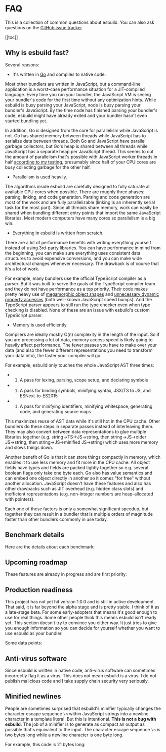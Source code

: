 # FAQ

This is a collection of common questions about esbuild. You can also ask questions on the [GitHub issue tracker](https://github.com/evanw/esbuild/issues).

[[toc]]

## Why is esbuild fast?

Several reasons:

- It's written in [Go](https://go.dev/) and compiles to native code.

Most other bundlers are written in JavaScript, but a command-line application is a worst-case performance situation for a JIT-compiled language. Every time you run your bundler, the JavaScript VM is seeing your bundler's code for the first time without any optimization hints. While esbuild is busy parsing your JavaScript, node is busy parsing your bundler's JavaScript. By the time node has finished parsing your bundler's code, esbuild might have already exited and your bundler hasn't even started bundling yet.

In addition, Go is designed from the core for parallelism while JavaScript is not. Go has shared memory between threads while JavaScript has to serialize data between threads. Both Go and JavaScript have parallel garbage collectors, but Go's heap is shared between all threads while JavaScript has a separate heap per JavaScript thread. This seems to cut the amount of parallelism that's possible with JavaScript worker threads in half [according to my testing](https://github.com/evanw/esbuild/issues/111#issuecomment-719910381), presumably since half of your CPU cores are busy collecting garbage for the other half.

- Parallelism is used heavily.

The algorithms inside esbuild are carefully designed to fully saturate all available CPU cores when possible. There are roughly three phases: parsing, linking, and code generation. Parsing and code generation are most of the work and are fully parallelizable (linking is an inherently serial task for the most part). Since all threads share memory, work can easily be shared when bundling different entry points that import the same JavaScript libraries. Most modern computers have many cores so parallelism is a big win.

- Everything in esbuild is written from scratch.

There are a lot of performance benefits with writing everything yourself instead of using 3rd-party libraries. You can have performance in mind from the beginning, you can make sure everything uses consistent data structures to avoid expensive conversions, and you can make wide architectural changes whenever necessary. The drawback is of course that it's a lot of work.

For example, many bundlers use the official TypeScript compiler as a parser. But it was built to serve the goals of the TypeScript compiler team and they do not have performance as a top priority. Their code makes pretty heavy use of [megamorphic object shapes](https://mrale.ph/blog/2015/01/11/whats-up-with-monomorphism.html) and [unnecessary dynamic property accesses](https://github.com/microsoft/TypeScript/issues/39247) (both well-known JavaScript speed bumps). And the TypeScript parser appears to still run the type checker even when type checking is disabled. None of these are an issue with esbuild's custom TypeScript parser.

- Memory is used efficiently.

Compilers are ideally mostly O(n) complexity in the length of the input. So if you are processing a lot of data, memory access speed is likely going to heavily affect performance. The fewer passes you have to make over your data (and also the fewer different representations you need to transform your data into), the faster your compiler will go.

For example, esbuild only touches the whole JavaScript AST three times:

- 1. A pass for lexing, parsing, scope setup, and declaring symbols
- 1. A pass for binding symbols, minifying syntax, JSX/TS to JS, and ESNext-to-ES2015
- 1. A pass for minifying identifiers, minifying whitespace, generating code, and generating source maps

This maximizes reuse of AST data while it's still hot in the CPU cache. Other bundlers do these steps in separate passes instead of interleaving them. They may also convert between data representations to glue multiple libraries together (e.g. string→TS→JS→string, then string→JS→older JS→string, then string→JS→minified JS→string) which uses more memory and slows things down.

Another benefit of Go is that it can store things compactly in memory, which enables it to use less memory and fit more in the CPU cache. All object fields have types and fields are packed tightly together so e.g. several boolean flags only take one byte each. Go also has value semantics and can embed one object directly in another so it comes "for free" without another allocation. JavaScript doesn't have these features and also has other drawbacks such as JIT overhead (e.g. hidden class slots) and inefficient representations (e.g. non-integer numbers are heap-allocated with pointers).

Each one of these factors is only a somewhat significant speedup, but together they can result in a bundler that is multiple orders of magnitude faster than other bundlers commonly in use today.

## Benchmark details

Here are the details about each benchmark:

## Upcoming roadmap

These features are already in progress and are first priority:

## Production readiness

This project has not yet hit version 1.0.0 and is still in active development. That said, it is far beyond the alpha stage and is pretty stable. I think of it as a late-stage beta. For some early-adopters that means it's good enough to use for real things. Some other people think this means esbuild isn't ready yet. This section doesn't try to convince you either way. It just tries to give you enough information so you can decide for yourself whether you want to use esbuild as your bundler.

Some data points:

## Anti-virus software

Since esbuild is written in native code, anti-virus software can sometimes incorrectly flag it as a virus. This does not mean esbuild is a virus. I do not publish malicious code and I take supply chain security very seriously.

## Minified newlines

People are sometimes surprised that esbuild's minifier typically changes the character escape sequence `\n` within JavaScript strings into a newline character in a template literal. But this is intentional. **This is not a bug with esbuild**. The job of a minifier is to generate as compact an output as possible that's equivalent to the input. The character escape sequence `\n` is two bytes long while a newline character is one byte long.

For example, this code is 21 bytes long:
